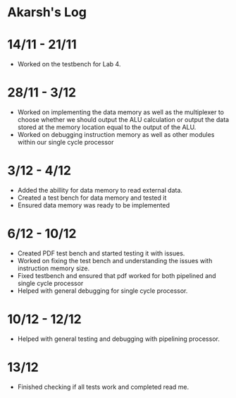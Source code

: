 # Akarsh's Log

# 14/11 - 21/11

- Worked on the testbench for Lab 4.

# 28/11 - 3/12

- Worked on implementing the data memory as well as the multiplexer to choose whether we should output the ALU calculation or output the data stored at the memory location equal to the output of the ALU.
- Worked on debugging instruction memory as well as other modules within our single cycle processor

# 3/12 - 4/12

- Added the abillity for data memory to read external data.
- Created a test bench for data memory and tested it
- Ensured data memory was ready to be implemented 

# 6/12 - 10/12

- Created PDF test bench and started testing it with issues.
- Worked on fixing the test bench and understanding the issues with instruction memory size.
- Fixed testbench and ensured that pdf worked for both pipelined and single cycle processor
- Helped with general debugging for single cycle processor. 

# 10/12 - 12/12

- Helped with general testing and debugging with pipelining processor. 

# 13/12

- Finished checking if all tests work and completed read me. 
